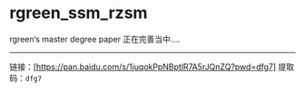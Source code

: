 # rgreen_ssm_rzsm
rgreen‘s master degree paper
正在完善当中....

---

链接：[https://pan.baidu.com/s/1juqokPpNBptlR7A5rJQnZQ?pwd=dfg7]  提取码：`dfg7`

